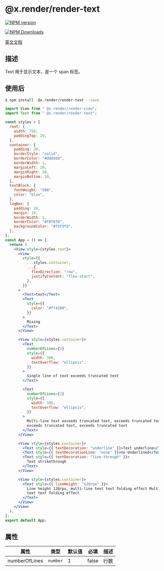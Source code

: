 # @x.render/render-text

<p>
<a href="https://www.npmjs.com/package/@x.render/render-text" target="__blank"><img src="https://img.shields.io/npm/v/@x.render/render-text" alt="NPM version" /></a>

<a href="https://www.npmjs.com/package/@x.render/render-text" target="__blank"><img src="https://img.shields.io/npm/dm/%40x.render%2Frender-text" alt="NPM Downloads" /></a>

</p>

[英文文档](./README.md)

## 描述

Text 用于显示文本，是一个 span 标签。

## 使用后

```bash
$ npm install  @x.render/render-text --save
```

```jsx
import View from " @x.render/render-view";
import Text from " @x.render/render-text";

const styles = {
  root: {
    width: 750,
    paddingTop: 20,
  },
  container: {
    padding: 20,
    borderStyle: "solid",
    borderColor: "#dddddd",
    borderWidth: 1,
    marginLeft: 20,
    marginRight: 20,
    marginBottom: 10,
  },
  textBlock: {
    fontWeight: "500",
    color: "blue",
  },
  logBox: {
    padding: 20,
    margin: 10,
    borderWidth: 1,
    borderColor: "#f0f0f0",
    backgroundColor: "#f9f9f9",
  },
};
const App = () => {
  return (
    <View style={styles.root}>
      <View
        style={{
          ...styles.container,
          ...{
            flexDirection: "row",
            justifyContent: "flex-start",
          },
        }}
      >
        <Text>text</Text>
        <Text
          style={{
            color: "#ff4200",
          }}
        >
          Mixing
        </Text>
      </View>

      <View style={styles.container}>
        <Text
          numberOfLines={1}
          style={{
            width: 300,
            textOverflow: "ellipsis",
          }}
        >
          Single line of text exceeds truncated text
        </Text>

        <Text
          numberOfLines={2}
          style={{
            width: 300,
            textOverflow: "ellipsis",
          }}
        >
          Multi-line text exceeds truncated text, exceeds truncated text,
          exceeds truncated text, exceeds truncated text
        </Text>
      </View>

      <View style={styles.container}>
        <Text style={{ textDecoration: "underline" }}>Text underline</Text>
        <Text style={{ textDecorationLine: "none" }}>no Underlined</Text>
        <Text style={{ textDecoration: "line-through" }}>
          Text strikethrough
        </Text>
      </View>

      <View style={styles.container}>
        <Text style={{ lineHeight: "120rpx" }}>
          Line height 120rpx, multi-line text text folding effect Multi-line
          text text folding effect
        </Text>
      </View>
    </View>
  );
};
export default App;
```

## 属性

| **属性**      | **类型** | **默认值** | **必填** | **描述** |
| ------------- | -------- | ---------- | -------- | -------- |
| numberOfLines | `number` | 1          | false    | 行数     |
